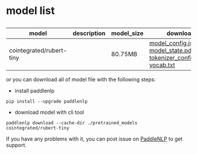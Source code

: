 #  model list

##  

| model  | description | model_size  | download         |
| --- | --- | --- | --- |
|cointegrated/rubert-tiny|  | 80.75MB | [model_config.json](https://bj.bcebos.com/paddlenlp/models/community/cointegrated/rubert-tiny/model_config.json)<br>[model_state.pdparams](https://bj.bcebos.com/paddlenlp/models/community/cointegrated/rubert-tiny/model_state.pdparams)<br>[tokenizer_config.json](https://bj.bcebos.com/paddlenlp/models/community/cointegrated/rubert-tiny/tokenizer_config.json)<br>[vocab.txt](https://bj.bcebos.com/paddlenlp/models/community/cointegrated/rubert-tiny/vocab.txt) |

or you can download all of model file with the following steps:

* install paddlenlp

```shell
pip install --upgrade paddlenlp
```

* download model with cli tool

```shell
paddlenlp download --cache-dir ./pretrained_models cointegrated/rubert-tiny
```

If you have any problems with it, you can post issue on [PaddleNLP](https://github.com/PaddlePaddle/PaddleNLP) to get support.
